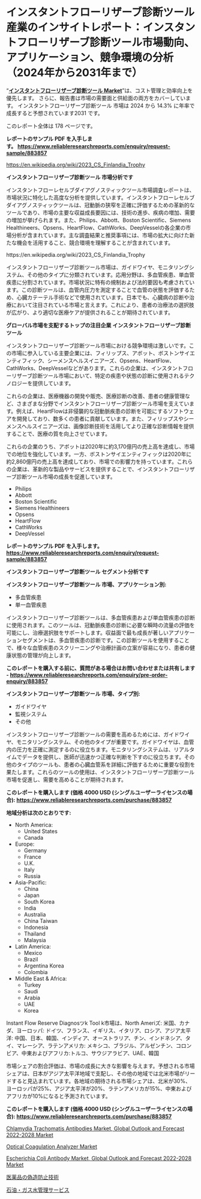 <p><h1>インスタントフローリザーブ診断ツール産業のインサイトレポート：インスタントフローリザーブ診断ツール市場動向、アプリケーション、競争環境の分析（2024年から2031年まで）</h1></p><p>&ldquo;<strong><a href="https://www.reliableresearchreports.com/instant-flow-reserve-diagnostic-tool-r883857">インスタントフローリザーブ診断ツール Market</a></strong>&rdquo;は、コスト管理と効率向上を優先します。 さらに、報告書は市場の需要面と供給面の両方をカバーしています。 インスタントフローリザーブ診断ツール 市場は 2024 から 14.3% に年率で成長すると予想されています2031 です。</p>
<p>このレポート全体は 178 ページです。</p>
<p><strong>レポートのサンプル PDF を入手します。&nbsp;<a href="https://www.reliableresearchreports.com/enquiry/request-sample/883857">https://www.reliableresearchreports.com/enquiry/request-sample/883857</a></strong></p>
<p><a href="https://en.wikipedia.org/wiki/2023_CS_Finlandia_Trophy">https://en.wikipedia.org/wiki/2023_CS_Finlandia_Trophy</a></p>
<p><strong>インスタントフローリザーブ診断ツール 市場分析です</strong></p>
<p><p>インスタントフローレセルブダイアグノスティックツール市場調査レポートは、市場状況に特化した高度な分析を提供しています。インスタントフローレセルブダイアグノスティックツールは、冠動脈の狭窄を正確に評価するための革新的なツールであり、市場の主要な収益成長要因には、技術の進歩、疾病の増加、需要の増加が挙げられます。また、Philips、Abbott、Boston Scientific、Siemens Healthineers、Opsens、HeartFlow、CathWorks、DeepVesselの各企業の市場分析が含まれています。主な調査結果と推奨事項には、市場の拡大に向けた新たな機会を活用すること、競合環境を理解することが含まれています。</p></p>
<p>https://en.wikipedia.org/wiki/2023_CS_Finlandia_Trophy</p>
<p><p>インスタントフローリザーブ診断ツール市場は、ガイドワイヤ、モニタリングシステム、その他のタイプに分類されています。応用分野は、多血管疾患、単血管疾患に分割されています。市場状況に特有の規制および法的要因も考慮されています。この診断ツールは、血管内圧力を測定することで血管の状態を評価するため、心臓カテーテル手術などで使用されています。日本でも、心臓病の診断や治療において注目されている市場と言えます。これにより、患者の治療法の選択肢が広がり、より適切な医療ケアが提供されることが期待されています。</p></p>
<p><strong>グローバル市場を支配するトップの注目企業 インスタントフローリザーブ診断ツール</strong></p>
<p><p>インスタントフローリザーブ診断ツール市場における競争環境は激しいです。この市場に参入している主要企業には、フィリップス、アボット、ボストンサイエンティフィック、シーメンスヘルスイニアーズ、Opsens、HeartFlow、CathWorks、DeepVesselなどがあります。これらの企業は、インスタントフローリザーブ診断ツール市場において、特定の疾患や状態の診断に使用されるテクノロジーを提供しています。</p><p>これらの企業は、医療機器の開発や販売、医療診断の改善、患者の健康管理など、さまざまな分野でインスタントフローリザーブ診断ツール市場を支えています。例えば、HeartFlowは非侵襲的な冠動脈疾患の診断を可能にするソフトウェアを開発しており、数多くの患者に貢献しています。また、フィリップスやシーメンスヘルスイニアーズは、画像診断技術を活用してより正確な診断情報を提供することで、医療の質を向上させています。</p><p>これらの企業のうち、アボットは2020年に約3,170億円の売上高を達成し、市場での地位を強化しています。一方、ボストンサイエンティフィックは2020年に約2,860億円の売上高を達成しており、市場での影響力を持っています。これらの企業は、革新的な製品やサービスを提供することで、インスタントフローリザーブ診断ツール市場の成長を促進しています。</p></p>
<p><ul><li>Philips</li><li>Abbott</li><li>Boston Scientific</li><li>Siemens Healthineers</li><li>Opsens</li><li>HeartFlow</li><li>CathWorks</li><li>DeepVessel</li></ul></p>
<p><strong>レポートのサンプル PDF を入手します。 <a href="https://www.reliableresearchreports.com/enquiry/request-sample/883857">https://www.reliableresearchreports.com/enquiry/request-sample/883857</a></strong></p>
<p><strong>インスタントフローリザーブ診断ツール セグメント分析です</strong></p>
<p><strong>インスタントフローリザーブ診断ツール 市場、アプリケーション別:</strong></p>
<p><ul><li>多血管疾患</li><li>単一血管疾患</li></ul></p>
<p><p>インスタントフローリザーブ診断ツールは、多血管疾患および単血管疾患の診断に使用されます。このツールは、冠動脈疾患の診断に必要な瞬時の流量の評価を可能にし、治療選択肢をサポートします。収益面で最も成長が著しいアプリケーションセグメントは、多血管疾患の診断です。この診断ツールを使用することで、様々な血管疾患のスクリーニングや治療計画の立案が容易になり、患者の健康状態の管理が向上します。</p></p>
<p><strong>このレポートを購入する前に、質問がある場合はお問い合わせまたは共有します - <a href="https://www.reliableresearchreports.com/enquiry/pre-order-enquiry/883857">https://www.reliableresearchreports.com/enquiry/pre-order-enquiry/883857</a></strong></p>
<p><strong>インスタントフローリザーブ診断ツール 市場、タイプ別:</strong></p>
<p><ul><li>ガイドワイヤ</li><li>監視システム</li><li>その他</li></ul></p>
<p><p>インスタントフローリザーブ診断ツールの需要を高めるためには、ガイドワイヤ、モニタリングシステム、その他のタイプが重要です。ガイドワイヤは、血管内の圧力を正確に測定するのに役立ちます。モニタリングシステムは、リアルタイムでデータを提供し、医師が迅速かつ正確な判断を下すのに役立ちます。その他のタイプのツールも、患者の心臓血管系を詳細に評価するために重要な役割を果たします。これらのツールの使用は、インスタントフローリザーブ診断ツール市場を促進し、需要を高めることが期待されます。</p></p>
<p><strong>このレポートを購入します (価格 4000 USD (シングルユーザーライセンスの場合): <a href="https://www.reliableresearchreports.com/purchase/883857">https://www.reliableresearchreports.com/purchase/883857</a></strong></p>
<p><strong>地域分析は次のとおりです:</strong></p>
<p><ul>
    <li>
        North America:
        <ul>
            <li>United States</li>
            <li>Canada</li>
        </ul>
    </li>
    <li>
        Europe:
        <ul>
            <li>Germany</li>
            <li>France</li>
            <li>U.K.</li>
            <li>Italy</li>
            <li>Russia</li>
        </ul>
    </li>
    <li>
        Asia-Pacific:
        <ul>
            <li>China</li>
            <li>Japan</li>
            <li>South Korea</li>
            <li>India</li>
            <li>Australia</li>
            <li>China Taiwan</li>
            <li>Indonesia</li>
            <li>Thailand</li>
            <li>Malaysia</li>
        </ul>
    </li>
    <li>
        Latin America:
        <ul>
            <li>Mexico</li>
            <li>Brazil</li>
            <li>Argentina Korea</li>
            <li>Colombia</li>
        </ul>
    </li>
    <li>
        Middle East & Africa:
        <ul>
            <li>Turkey</li>
            <li>Saudi</li>
            <li>Arabia</li>
            <li>UAE</li>
            <li>Korea</li>
        </ul>
    </li>
    </ul></p>
<p><p>Instant Flow Reserve Diagnosツk Tool k市場は、North Ameriズ: 米国、カナダ、ヨーロッパ: ドイツ、フランス、イギリス、イタリア、ロシア、アジア太平洋: 中国、日本、韓国、インディア、オーストラリア、チン、インドネシア、タイ、マレーシア、ラテンアメリカ: メキシコ、ブラジル、アルゼンチン、コロンビア、中東およびアフリカ:トルコ、サウジアラビア、UAE、韓国</p><p>市場シェアの割合評価は、市場の成長に大きな影響を与えます。予想される市場シェアは、日本がアジア太平洋地域で支配し、その他の地域では北米市場がリードすると見込まれています。各地域の期待される市場シェアは、北米が30%、ヨーロッパが25%、アジア太平洋が20%、ラテンアメリカが15%、中東およびアフリカが10%になると予測されています。</p></p>
<p><strong>このレポートを購入します (価格 4000 USD (シングルユーザーライセンスの場合): <a href="https://www.reliableresearchreports.com/purchase/883857">https://www.reliableresearchreports.com/purchase/883857</a></strong></p>
<p><p><a href="https://issuu.com/reportprime-2/docs/chlamydia-trachomatis-antibodies-ma_a25912871bb0df">Chlamydia Trachomatis Antibodies Market, Global Outlook and Forecast 2022-2028 Market</a></p><p><a href="https://medium.com/@emiliomartelli542/optical-coagulation-analyzer-market-forecasts-market-trends-and-impact-analysis-2024-2031-caea5b6fe24f">Optical Coagulation Analyzer Market</a></p><p><a href="https://issuu.com/reportprime-2/docs/escherichia-coli-antibody-market-gl_ed1c7822a8f559">Escherichia Coli Antibody Market, Global Outlook and Forecast 2022-2028 Market</a></p><p><a href="https://medium.com/@jolyongue8huy/%E3%82%B0%E3%83%AD%E3%83%BC%E3%83%90%E3%83%AB%E8%A3%BD%E8%96%AC%E5%93%81%E5%AF%BE%E5%81%BD%E9%80%A0%E6%8A%80%E8%A1%93%E5%B8%82%E5%A0%B4%E5%8B%95%E5%90%91-2024%E5%B9%B4-2031%E5%B9%B4-%E3%81%AB%E9%96%A2%E3%81%99%E3%82%8B%E6%88%A6%E7%95%A5%E7%9A%84%E6%B4%9E%E5%AF%9F%E3%82%92128%E3%83%9A%E3%83%BC%E3%82%B8%E3%81%A7%E7%B6%B2%E7%BE%85-ad5dfb31f7da">医薬品の偽造防止技術</a></p><p><a href="https://medium.com/@dm15982023/%E3%82%AA%E3%82%A4%E3%83%AB%E3%81%8A%E3%82%88%E3%81%B3%E3%82%AC%E3%82%B9%E3%81%AE%E6%B0%B4%E7%AE%A1%E7%90%86%E3%82%B5%E3%83%BC%E3%83%93%E3%82%B9%E5%B8%82%E5%A0%B4%E3%81%AE%E6%88%90%E9%95%B7-%E5%B8%82%E5%A0%B4%E3%82%BB%E3%82%B0%E3%83%A1%E3%83%B3%E3%83%86%E3%83%BC%E3%82%B7%E3%83%A7%E3%83%B3-%E5%9C%B0%E5%9F%9F%E5%88%86%E6%9E%90-%E3%82%B0%E3%83%AD%E3%83%BC%E3%83%90%E3%83%AB%E4%BA%88%E6%B8%AC2031-1c552b6449d5">石油・ガス水管理サービス</a></p></p>